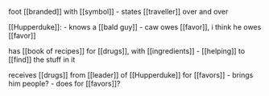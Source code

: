 foot [[branded]] with [[symbol]]
	- states [[traveller]] over and over
	
[[Hupperduke]]:
	- knows a [[bald guy]]
	- caw owes [[favor]], i think he owes [[favor]]
	
has [[book of recipes]] for [[drugs]], with [[ingredients]]
	- [[helping]] to [[find]] the stuff in it
	
receives [[drugs]] from [[leader]] of [[Hupperduke]] for [[favors]]
	- brings him people?
	- does for [[favors]]?